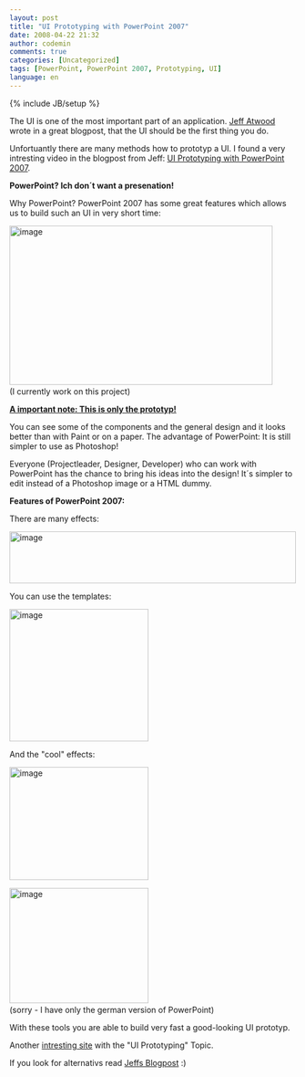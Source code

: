```yaml
---
layout: post
title: "UI Prototyping with PowerPoint 2007"
date: 2008-04-22 21:32
author: codemin
comments: true
categories: [Uncategorized]
tags: [PowerPoint, PowerPoint 2007, Prototyping, UI]
language: en
---
```

{% include JB/setup %}
<p>The UI is one of the most important part of an application. <a href="http://www.codinghorror.com/blog/archives/001091.html">Jeff Atwood</a> wrote in a great blogpost, that the UI should be the first thing you do.</p>  <p>Unfortuantly there are many methods how to prototyp a UI. I found a very intresting video in the blogpost from Jeff: <a href="http://www.microsoft.com/expression/events-training/globalevent/player/Default.html?South-Korea_Manuel-Clement_Keynote_Wireframe-Prototyping-Using-PowerPoint-2007=Manuel_Clement=Wireframe-Prototyping_Using_PowerPoint_2007">UI Prototyping with PowerPoint 2007</a>.</p>  <p><strong>PowerPoint? Ich don&#180;t want a presenation!</strong></p>  <p>Why PowerPoint? PowerPoint 2007 has some great features which allows us to build such an UI in very short time:</p>  <p><a href="{{BASE_PATH}}/assets/wp-images-en/image13.png"><img style="border-top-width: 0px; border-left-width: 0px; border-bottom-width: 0px; border-right-width: 0px" height="279" alt="image" src="{{BASE_PATH}}/assets/wp-images-en/image-thumb13.png" width="462" border="0" /></a>&#160;&#160; <br />(I currently work on this project)</p>  <p><strong><u>A important note: This is only the prototyp!</u></strong></p>  <p>You can see some of the components and the general design and it looks better than with Paint or on a paper. The advantage of PowerPoint: It is still simpler to use as Photoshop!</p>  <p>Everyone (Projectleader, Designer, Developer) who can work with PowerPoint has the chance to bring his ideas into the design! It&#180;s simpler to edit instead of a Photoshop image or a HTML dummy.</p>  <p><strong>Features of PowerPoint 2007:</strong></p>  <p>There are many effects:</p>  <p><a href="{{BASE_PATH}}/assets/wp-images-en/image14.png"><img style="border-top-width: 0px; border-left-width: 0px; border-bottom-width: 0px; border-right-width: 0px" height="91" alt="image" src="{{BASE_PATH}}/assets/wp-images-en/image-thumb14.png" width="503" border="0" /></a> </p>  <p>You can use the templates:</p>  <p><a href="{{BASE_PATH}}/assets/wp-images-en/image15.png"><img style="border-top-width: 0px; border-left-width: 0px; border-bottom-width: 0px; border-right-width: 0px" height="232" alt="image" src="{{BASE_PATH}}/assets/wp-images-en/image-thumb15.png" width="244" border="0" /></a> </p>  <p>And the &quot;cool&quot; effects:</p>  <p><a href="{{BASE_PATH}}/assets/wp-images-en/image16.png"><img style="border-top-width: 0px; border-left-width: 0px; border-bottom-width: 0px; border-right-width: 0px" height="198" alt="image" src="{{BASE_PATH}}/assets/wp-images-en/image-thumb16.png" width="244" border="0" /></a> </p>  <p><a href="{{BASE_PATH}}/assets/wp-images-en/image17.png"><img style="border-top-width: 0px; border-left-width: 0px; border-bottom-width: 0px; border-right-width: 0px" height="202" alt="image" src="{{BASE_PATH}}/assets/wp-images-en/image-thumb17.png" width="244" border="0" /></a>&#160; <br />(sorry - I have only the german version of PowerPoint)</p>  <p>With these tools you are able to build very fast a good-looking UI prototyp.</p>  <p>Another <a href="http://dotnet.org.za/cjlotz/archive/2008/04/08/ui-prototyping-tools.aspx">intresting site</a> with the &quot;UI Prototyping&quot; Topic.</p>  <p>If you look for alternativs read <a href="http://www.codinghorror.com/blog/archives/001091.html">Jeffs Blogpost</a> :)</p>
